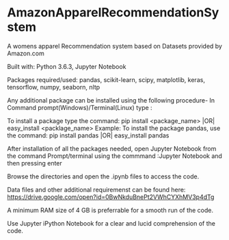 # AmazonApparelRecommendationSystem

A womens apparel Recommendation system based on Datasets
provided by Amazon.com

Built with: Python 3.6.3, Jupyter Notebook


Packages required/used: pandas,
                        scikit-learn,
                        scipy,
                        matplotlib,
                        keras,
                        tensorflow,
                        numpy,
                        seaborn,
                        nltp
  
  
  
Any additional package can be installed using the following procedure-
In Command prompt(Windows)/Terminal(Linux) type : 


To install a package type the command: pip install <package_name> |OR| easy_install <packlage_name>
Example: To install the package pandas, use the command: pip install pandas |OR| easy_install pandas


After installation of all the packages needed, open Jupyter Notebook from the 
command Prompt/terminal using the commmand :Jupyter Notebook 
and then pressing enter



Browse the directories and open the .ipynb files to access the code.


Data files and other additional requiremenst can be found here:
https://drive.google.com/open?id=0BwNkduBnePt2VWhCYXhMV3p4dTg


A minimum RAM size of 4 GB is preferrable for a smooth run of the code.


Use Jupyter iPython Notebook for a clear and lucid comprehension of the code.
                                                

